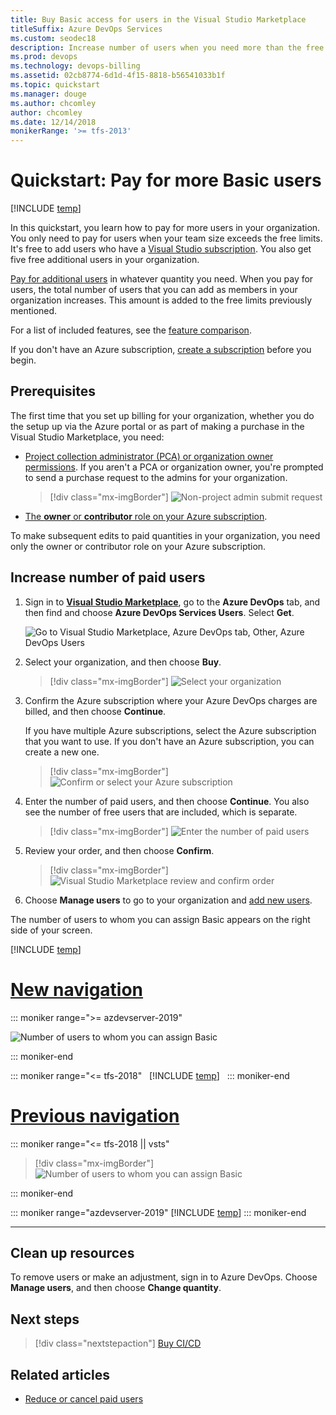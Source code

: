 ```yaml
---
title: Buy Basic access for users in the Visual Studio Marketplace
titleSuffix: Azure DevOps Services
ms.custom: seodec18
description: Increase number of users when you need more than the free amount via the Visual Studio Marketplace
ms.prod: devops
ms.technology: devops-billing
ms.assetid: 02cb8774-6d1d-4f15-8818-b56541033b1f
ms.topic: quickstart
ms.manager: douge
ms.author: chcomley
author: chcomley
ms.date: 12/14/2018
monikerRange: '>= tfs-2013'
---
```


# Quickstart: Pay for more Basic users

[!INCLUDE [temp](../../_shared/version-vsts-tfs-all-versions.md)]

In this quickstart, you learn how to pay for more users in your organization. You only need to pay for users when your team size exceeds the free limits. It's free to add users who have a [Visual Studio subscription](https://visualstudio.microsoft.com/subscriptions/). You also get five free additional users in your organization.

[Pay for additional users](https://marketplace.visualstudio.com/items?itemName=ms.vss-vstsuser) in whatever quantity you need. When you pay for users, the total number of users that you can add as members in your organization increases. This amount is added to the free limits previously mentioned.

For a list of included features, see the [feature comparison](https://visualstudio.microsoft.com/team-services/compare-features/).

If you don't have an Azure subscription, [create a subscription](https://azure.microsoft.com/pricing/purchase-options/) before you begin.

## Prerequisites

The first time that you set up billing for your organization, whether you do the setup up via the Azure portal or as part of making a purchase in the Visual Studio Marketplace, you need:

* [Project collection administrator (PCA) or organization owner permissions](../accounts/faq-add-delete-users.md#find-owner). If you aren't a PCA or organization owner, you're prompted to send a purchase request to the admins for your organization.

   > [!div class="mx-imgBorder"]
![Non-project admin submit request](_img/buy-more-basic-access/non-organization-admin-purchase-request.png)

* [The **owner** or **contributor** role on your Azure subscription](add-backup-billing-managers.md).

To make subsequent edits to paid quantities in your organization, you need only the owner or contributor role on your Azure subscription.

<a name="buy-access-vs-marketplace"></a>

## Increase number of paid users

1. Sign in to [**Visual Studio Marketplace**](https://marketplace.visualstudio.com/items?itemName=ms.vss-vstsuser), go to the **Azure DevOps** tab, and then find and choose **Azure DevOps Services Users**. Select **Get**.

   ![Go to Visual Studio Marketplace, Azure DevOps tab, Other, Azure DevOps Users](_img/buy-more-basic-access/marketplace-choose-get.png)

2. Select your organization, and then choose **Buy**.

   > [!div class="mx-imgBorder"]
![Select your organization](_img/buy-more-basic-access/marketplace-choose-buy.png)

3. Confirm the Azure subscription where your Azure DevOps charges are billed, and then choose **Continue**.

   If you have multiple Azure subscriptions, select the Azure subscription that you want to use. If you don't have an Azure subscription, you can create a new one.

   > [!div class="mx-imgBorder"]
![Confirm or select your Azure subscription](_img/buy-more-basic-access/marketplace-confirm-subscription.png)

4. Enter the number of paid users, and then choose **Continue**. You also see the number of free users that are included, which is separate.

   > [!div class="mx-imgBorder"]
![Enter the number of paid users](_img/buy-more-basic-access/marketplace-select-number-of-users.png)

5. Review your order, and then choose **Confirm**.

   > [!div class="mx-imgBorder"]
![Visual Studio Marketplace review and confirm order](_img/buy-more-basic-access/marketplace-choose-confirm.png)

6. Choose **Manage users** to go to your organization and [add new users](../accounts/add-organization-users.md).

The number of users to whom you can assign Basic appears on the right side of your screen.

[!INCLUDE [temp](../../_shared/new-navigation-cloud.md)]

# [New navigation](#tab/new-nav)

::: moniker range=">= azdevserver-2019"

   ![Number of users to whom you can assign Basic](_img/buy-more-basic-access/users-summary.png)

::: moniker-end

::: moniker range="<= tfs-2018"  
[!INCLUDE [temp](../../_shared/new-navigation-not-supported.md)]  
::: moniker-end  

# [Previous navigation](#tab/previous-nav)

::: moniker range="<= tfs-2018 || vsts"

   > [!div class="mx-imgBorder"]
![Number of users to whom you can assign Basic](_img/buy-more-basic-access/vsts-manage-users.png)

::: moniker-end

::: moniker range="azdevserver-2019"
[!INCLUDE [temp](../../_shared/previous-navigation-not-supported-azd.md)]
::: moniker-end

---

## Clean up resources

To remove users or make an adjustment, sign in to Azure DevOps. Choose **Manage users**, and then choose **Change quantity**.

## Next steps

> [!div class="nextstepaction"]
> [Buy CI/CD](buy-more-build-vs.md#prerequisites)

## Related articles

* [Reduce or cancel paid users](reduce-cancel-paid-users.md)
